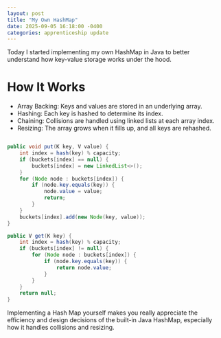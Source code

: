 ```yaml
---
layout: post
title: "My Own HashMap"
date: 2025-09-05 16:18:00 -0400
categories: apprenticeship update
---
```


Today I started implementing my own HashMap in Java to better understand how
key-value storage works under the hood.

# How It Works

- Array Backing: Keys and values are stored in an underlying array.
- Hashing: Each key is hashed to determine its index.
- Chaining: Collisions are handled using linked lists at each array index.
- Resizing: The array grows when it fills up, and all keys are rehashed.

```java

public void put(K key, V value) {
    int index = hash(key) % capacity;
    if (buckets[index] == null) {
        buckets[index] = new LinkedList<>();
    }
    for (Node node : buckets[index]) {
        if (node.key.equals(key)) {
            node.value = value;
            return;
        }
    }
    buckets[index].add(new Node(key, value));
}

public V get(K key) {
    int index = hash(key) % capacity;
    if (buckets[index] != null) {
        for (Node node : buckets[index]) {
            if (node.key.equals(key)) {
                return node.value;
            }
        }
    }
    return null;
}

```

Implementing a Hash Map yourself makes you really appreciate the efficiency and
design decisions of the built-in Java HashMap, especially how it handles
collisions and resizing.